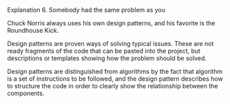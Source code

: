 Explanation 6. Somebody had the same problem as you

Chuck Norris always uses his own design patterns, and his favorite is the Round­house Kick.

Design patterns are proven ways of solving typical issues. These are not ready fragments of the code that can be pasted into the project, but descriptions or templates showing how the problem should be solved.

Design patterns are distinguished from algorithms by the fact that algorithm is a set of instructions to be followed, and the design pattern describes how to structure the code in order to clearly show the relationship between the components.
